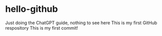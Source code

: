 # hello-github
Just doing the ChatGPT guide, nothing to see here
This is my first GitHub respository
This is my first commit!
